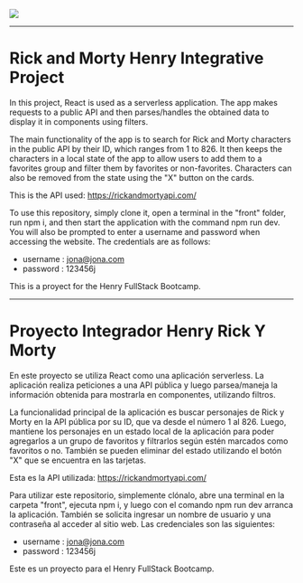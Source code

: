 <p>
  <a href="https://www.soyhenry.com/">
    <img src="https://d31uz8lwfmyn8g.cloudfront.net/Assets/logo-henry-white-lg.png"/>
  </a>
</p>

---
# Rick and Morty Henry Integrative Project

In this project, React is used as a serverless application. The app makes requests to a public API and then parses/handles the obtained data to display it in components using filters.

The main functionality of the app is to search for Rick and Morty characters in the public API by their ID, which ranges from 1 to 826. It then keeps the characters in a local state of the app to allow users to add them to a favorites group and filter them by favorites or non-favorites. Characters can also be removed from the state using the "X" button on the cards.

This is the API used: https://rickandmortyapi.com/

To use this repository, simply clone it, open a terminal in the "front" folder, run npm i, and then start the application with the command npm run dev. You will also be prompted to enter a username and password when accessing the website. The credentials are as follows:

- username : jona@jona.com
- password : 123456j 

This is a proyect for the Henry FullStack Bootcamp.

---

# Proyecto Integrador Henry Rick Y Morty

En este proyecto se utiliza React como una aplicación serverless. La aplicación realiza peticiones a una API pública y luego parsea/maneja la información obtenida para mostrarla en componentes, utilizando filtros.

La funcionalidad principal de la aplicación es buscar personajes de Rick y Morty en la API pública por su ID, que va desde el número 1 al 826. Luego, mantiene los personajes en un estado local de la aplicación para poder agregarlos a un grupo de favoritos y filtrarlos según estén marcados como favoritos o no. También se pueden eliminar del estado utilizando el botón "X" que se encuentra en las tarjetas.

Esta es la API utilizada: https://rickandmortyapi.com/

Para utilizar este repositorio, simplemente clónalo, abre una terminal en la carpeta "front", ejecuta npm i, y luego con el comando npm run dev arranca la aplicación. También se solicita ingresar un nombre de usuario y una contraseña al acceder al sitio web. Las credenciales son las siguientes:

- username : jona@jona.com
- password : 123456j 

Este es un proyecto para el Henry FullStack Bootcamp.



